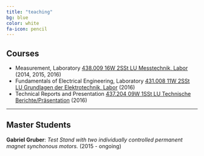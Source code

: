 ```yaml
---
title: "teaching"
bg: blue
color: white
fa-icon: pencil
---
```


## Courses

- Measurement, Laboratory [438.009 16W 2SSt LU Messtechnik, Labor](https://online.tugraz.at/tug_online/wbLv.wbShowLVDetail?pStpSpNr=197601) (2014, 2015, 2016)
- Fundamentals of Electrical Engineering, Laboratory [431.008 11W 2SSt LU Grundlagen der Elektrotechnik, Labor](https://online.tugraz.at/tug_online/lv.listEqualLectures?pStpSpNr=155601)	  (2016)
- Technical Reports and Presentation [437.204 09W 1SSt LU Technische Berichte/Präsentation](https://online.tugraz.at/tug_online/wbLv.wbShowLVDetail?pStpSpNr=139035) (2016) 

-------------------------

## Master Students

__Gabriel Gruber__: *Test Stand with two individually controlled permanent magnet synchonous motors.* (2015 - ongoing)

